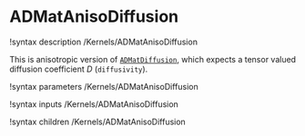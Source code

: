 # ADMatAnisoDiffusion

!syntax description /Kernels/ADMatAnisoDiffusion

This is anisotropic version of [`ADMatDiffusion`](/ADMatDiffusion.md), which
expects a tensor valued diffusion coefficient $D$ (`diffusivity`).

!syntax parameters /Kernels/ADMatAnisoDiffusion

!syntax inputs /Kernels/ADMatAnisoDiffusion

!syntax children /Kernels/ADMatAnisoDiffusion
